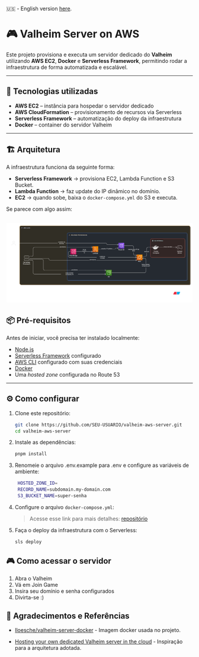 🇺🇸 - English version [here](README.md).

# 🎮 Valheim Server on AWS

Este projeto provisiona e executa um servidor dedicado do **Valheim** utilizando **AWS EC2**, **Docker** e **Serverless Framework**, permitindo rodar a infraestrutura de forma automatizada e escalável.

---

## 🚀 Tecnologias utilizadas

- **AWS EC2** – instância para hospedar o servidor dedicado
- **AWS CloudFormation** – provisionamento de recursos via Serverless
- **Serverless Framework** – automatização do deploy da infraestrutura
- **Docker** – container do servidor Valheim

---

## 🏗 Arquitetura

A infraestrutura funciona da seguinte forma:

- **Serverless Framework** → provisiona EC2, Lambda Function e S3 Bucket.
- **Lambda Function** → faz update do IP dinâmico no domínio.
- **EC2** → quando sobe, baixa o `docker-compose.yml` do S3 e executa.

Se parece com algo assim:

## ![Arquitetura do servidor](./docs/arch-diagram-pt.png)

## 📦 Pré-requisitos

Antes de iniciar, você precisa ter instalado localmente:

- [Node.js](https://nodejs.org/)
- [Serverless Framework](https://www.serverless.com/framework/docs/getting-started) configurado
- [AWS CLI](https://docs.aws.amazon.com/cli/latest/userguide/getting-started-install.html) configurado com suas credenciais
- [Docker](https://docs.docker.com/get-docker/)
- Uma _hosted zone_ configurada no Route 53

---

## ⚙️ Como configurar

1. Clone este repositório:

   ```bash
   git clone https://github.com/SEU-USUARIO/valheim-aws-server.git
   cd valheim-aws-server
   ```

2. Instale as dependências:
   ```bash
   pnpm install
   ```
3. Renomeie o arquivo .env.example para .env e configure as variáveis de ambiente:
   ```bash
    HOSTED_ZONE_ID=
    RECORD_NAME=subdomain.my-domain.com
    S3_BUCKET_NAME=super-senha
   ```
4. Configure o arquivo `docker-compose.yml`:
   > Acesse esse link para mais detalhes: [repositório](lloesche/valheim-server-docker)
5. Faça o deploy da infraestrutura com o Serverless:
   ```bash
   sls deploy
   ```

## 🎮 Como acessar o servidor

1. Abra o Valheim
2. Vá em Join Game
3. Insira seu domínio e senha configurados
4. Divirta-se :)

## 🙌 Agradecimentos e Referências

- [lloesche/valheim-server-docker](https://github.com/lloesche/valheim-server-docker) - Imagem docker usada no projeto.

- [Hosting your own dedicated Valheim server in the cloud](https://aws.amazon.com/pt/blogs/gametech/hosting-your-own-dedicated-valheim-server-in-the-cloud/) - Inspiração para a arquitetura adotada.
